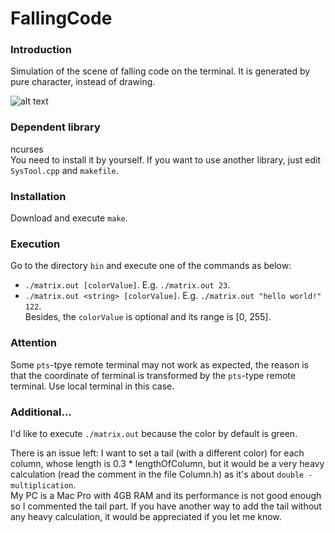 FallingCode
=======================

### Introduction ###
Simulation of the scene of falling code on the terminal. It is generated by pure character, instead of drawing.<br>


![alt text](https://techcrunch.com/wp-content/uploads/2014/12/matrix.jpg?w=1390&crop=1)

### Dependent library ###
ncurses<br>
You need to install it by yourself. If you want to use another library, just edit `SysTool.cpp` and `makefile`.

### Installation ###
Download and execute `make`.

### Execution ###
Go to the directory `bin` and execute one of the commands as below:
* `./matrix.out [colorValue]`. E.g. `./matrix.out 23`.
* `./matrix.out <string> [colorValue]`. E.g. `./matrix.out "hello world!" 122`.
<br>Besides, the `colorValue` is optional and its range is [0, 255].

### Attention ###
Some `pts`-tpye remote terminal may not work as expected, the reason is that the coordinate of terminal is transformed by the `pts`-type remote terminal. Use local terminal in this case.


### Additional... ###
I'd like to execute `./matrix.out` because the color by default is green.<br>

There is an issue left: I want to set a tail (with a different color) for each column, whose length is 0.3 * lengthOfColumn, but it would be a very heavy calculation (read the comment in the file Column.h) as it's about `double - multiplication`.<br>
My PC is a Mac Pro with 4GB RAM and its performance is not good enough so I commented the tail part. If you have another way to add the tail without any heavy calculation, it would be appreciated if you let me know.
